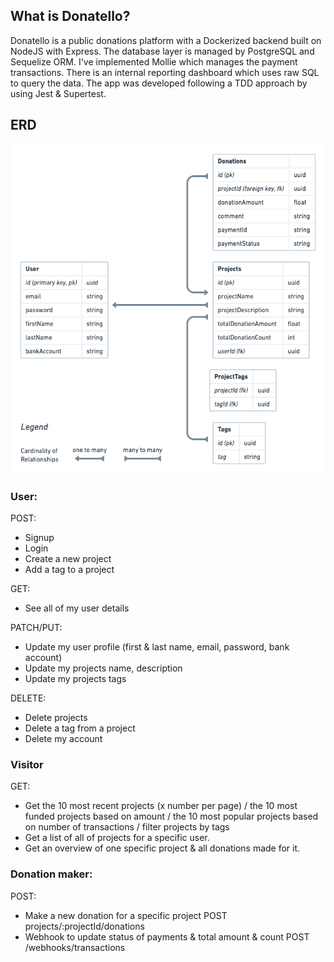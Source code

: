 ## What is Donatello?

Donatello is a public donations platform with a Dockerized backend built on NodeJS with Express. The database layer is managed by PostgreSQL and Sequelize ORM. I've implemented Mollie which manages the payment transactions. There is an internal reporting dashboard which uses raw SQL to query the data. The app was developed following a TDD approach by using Jest & Supertest.

## ERD

![ERD](./images/erd.png)

### User:

POST:

- Signup
- Login
- Create a new project
- Add a tag to a project

GET:

- See all of my user details

PATCH/PUT:

- Update my user profile (first & last name, email, password, bank account)
- Update my projects name, description
- Update my projects tags

DELETE:

- Delete projects
- Delete a tag from a project
- Delete my account

### Visitor

GET:

- Get the 10 most recent projects (x number per page) / the 10 most funded projects based on amount / the 10 most popular projects based on number of transactions / filter projects by tags
- Get a list of all of projects for a specific user.
- Get an overview of one specific project & all donations made for it.

### Donation maker:

POST:

- Make a new donation for a specific project POST projects/:projectId/donations
- Webhook to update status of payments & total amount & count POST /webhooks/transactions
